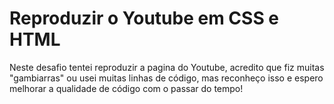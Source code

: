 # Reproduzir o Youtube em CSS e HTML

Neste desafio tentei reproduzir a pagina do Youtube, acredito que fiz muitas "gambiarras" ou usei muitas linhas de código, mas reconheço isso e espero melhorar a qualidade de código com o passar do tempo!
